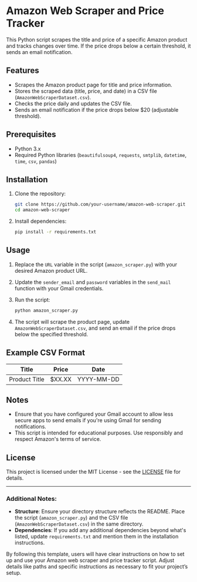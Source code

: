 

# Amazon Web Scraper and Price Tracker

This Python script scrapes the title and price of a specific Amazon product and tracks changes over time. If the price drops below a certain threshold, it sends an email notification.

## Features

- Scrapes the Amazon product page for title and price information.
- Stores the scraped data (title, price, and date) in a CSV file (`AmazonWebScraperDataset.csv`).
- Checks the price daily and updates the CSV file.
- Sends an email notification if the price drops below $20 (adjustable threshold).

## Prerequisites

- Python 3.x
- Required Python libraries (`beautifulsoup4`, `requests`, `smtplib`, `datetime`, `time`, `csv`, `pandas`)

## Installation

1. Clone the repository:

   ```bash
   git clone https://github.com/your-username/amazon-web-scraper.git
   cd amazon-web-scraper
   ```

2. Install dependencies:

   ```bash
   pip install -r requirements.txt
   ```

## Usage

1. Replace the `URL` variable in the script (`amazon_scraper.py`) with your desired Amazon product URL.
2. Update the `sender_email` and `password` variables in the `send_mail` function with your Gmail credentials.
3. Run the script:

   ```bash
   python amazon_scraper.py
   ```

4. The script will scrape the product page, update `AmazonWebScraperDataset.csv`, and send an email if the price drops below the specified threshold.

## Example CSV Format

| Title          | Price   | Date       |
| -------------- | ------- | ---------- |
| Product Title  | $XX.XX  | YYYY-MM-DD |

## Notes

- Ensure that you have configured your Gmail account to allow less secure apps to send emails if you're using Gmail for sending notifications.
- This script is intended for educational purposes. Use responsibly and respect Amazon's terms of service.

## License

This project is licensed under the MIT License - see the [LICENSE](LICENSE) file for details.

---

### Additional Notes:
- **Structure**: Ensure your directory structure reflects the README. Place the script (`amazon_scraper.py`) and the CSV file (`AmazonWebScraperDataset.csv`) in the same directory.
- **Dependencies**: If you add any additional dependencies beyond what's listed, update `requirements.txt` and mention them in the installation instructions.

By following this template, users will have clear instructions on how to set up and use your Amazon web scraper and price tracker script. Adjust details like paths and specific instructions as necessary to fit your project’s setup.
